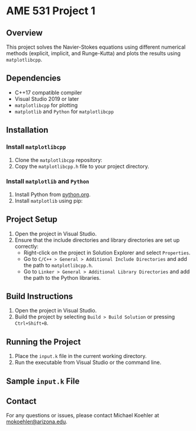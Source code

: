 # AME 531 Project 1

## Overview
This project solves the Navier-Stokes equations using different numerical methods (explicit, implicit, and Runge-Kutta) and plots the results using `matplotlibcpp`.

## Dependencies
- C++17 compatible compiler
- Visual Studio 2019 or later
- `matplotlibcpp` for plotting
- `matplotlib` and `Python` for `matplotlibcpp`

## Installation

### Install `matplotlibcpp`
1. Clone the `matplotlibcpp` repository:
2. Copy the `matplotlibcpp.h` file to your project directory.

### Install `matplotlib` and `Python`
1. Install Python from [python.org](https://www.python.org/).
2. Install `matplotlib` using pip:

## Project Setup
1. Open the project in Visual Studio.
2. Ensure that the include directories and library directories are set up correctly:
   - Right-click on the project in Solution Explorer and select `Properties`.
   - Go to `C/C++ > General > Additional Include Directories` and add the path to `matplotlibcpp.h`.
   - Go to `Linker > General > Additional Library Directories` and add the path to the Python libraries.

## Build Instructions
1. Open the project in Visual Studio.
2. Build the project by selecting `Build > Build Solution` or pressing `Ctrl+Shift+B`.

## Running the Project
1. Place the `input.k` file in the current working directory.
2. Run the executable from Visual Studio or the command line.

## Sample `input.k` File


## Contact
For any questions or issues, please contact Michael Koehler at mokoehler@arizona.edu.
      